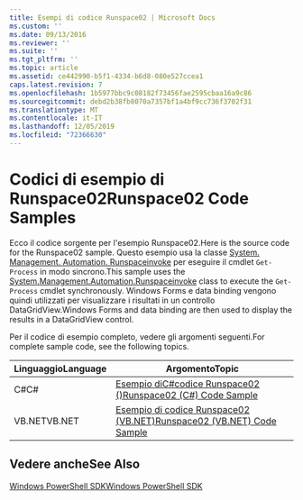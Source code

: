 ```yaml
---
title: Esempi di codice Runspace02 | Microsoft Docs
ms.custom: ''
ms.date: 09/13/2016
ms.reviewer: ''
ms.suite: ''
ms.tgt_pltfrm: ''
ms.topic: article
ms.assetid: ce442990-b5f1-4334-b6d8-080e527ccea1
caps.latest.revision: 7
ms.openlocfilehash: 1b5977bbc9c08182f73456fae2595cbaa16a9c86
ms.sourcegitcommit: debd2b38fb8070a7357bf1a4bf9cc736f3702f31
ms.translationtype: MT
ms.contentlocale: it-IT
ms.lasthandoff: 12/05/2019
ms.locfileid: "72366630"
---
```

# <a name="runspace02-code-samples"></a><span data-ttu-id="b3dc0-102">Codici di esempio di Runspace02</span><span class="sxs-lookup"><span data-stu-id="b3dc0-102">Runspace02 Code Samples</span></span>

<span data-ttu-id="b3dc0-103">Ecco il codice sorgente per l'esempio Runspace02.</span><span class="sxs-lookup"><span data-stu-id="b3dc0-103">Here is the source code for the Runspace02 sample.</span></span> <span data-ttu-id="b3dc0-104">Questo esempio usa la classe [System. Management. Automation. Runspaceinvoke](/dotnet/api/System.Management.Automation.RunspaceInvoke) per eseguire il cmdlet `Get-Process` in modo sincrono.</span><span class="sxs-lookup"><span data-stu-id="b3dc0-104">This sample uses the [System.Management.Automation.Runspaceinvoke](/dotnet/api/System.Management.Automation.RunspaceInvoke) class to execute the `Get-Process` cmdlet synchronously.</span></span> <span data-ttu-id="b3dc0-105">Windows Forms e data binding vengono quindi utilizzati per visualizzare i risultati in un controllo DataGridView.</span><span class="sxs-lookup"><span data-stu-id="b3dc0-105">Windows Forms and data binding are then used to display the results in a DataGridView control.</span></span>

<span data-ttu-id="b3dc0-106">Per il codice di esempio completo, vedere gli argomenti seguenti.</span><span class="sxs-lookup"><span data-stu-id="b3dc0-106">For complete sample code, see the following topics.</span></span>

|<span data-ttu-id="b3dc0-107">Linguaggio</span><span class="sxs-lookup"><span data-stu-id="b3dc0-107">Language</span></span>|<span data-ttu-id="b3dc0-108">Argomento</span><span class="sxs-lookup"><span data-stu-id="b3dc0-108">Topic</span></span>|
|--------------|-----------|
|<span data-ttu-id="b3dc0-109">C#</span><span class="sxs-lookup"><span data-stu-id="b3dc0-109">C#</span></span>|[<span data-ttu-id="b3dc0-110">Esempio diC#codice Runspace02 ()</span><span class="sxs-lookup"><span data-stu-id="b3dc0-110">Runspace02 (C#) Code Sample</span></span>](./runspace02-csharp-code-sample.md)|
|<span data-ttu-id="b3dc0-111">VB.NET</span><span class="sxs-lookup"><span data-stu-id="b3dc0-111">VB.NET</span></span>|[<span data-ttu-id="b3dc0-112">Esempio di codice Runspace02 (VB.NET)</span><span class="sxs-lookup"><span data-stu-id="b3dc0-112">Runspace02 (VB.NET) Code Sample</span></span>](./runspace02-vb-net-code-sample.md)|

## <a name="see-also"></a><span data-ttu-id="b3dc0-113">Vedere anche</span><span class="sxs-lookup"><span data-stu-id="b3dc0-113">See Also</span></span>

[<span data-ttu-id="b3dc0-114">Windows PowerShell SDK</span><span class="sxs-lookup"><span data-stu-id="b3dc0-114">Windows PowerShell SDK</span></span>](../windows-powershell-reference.md)
